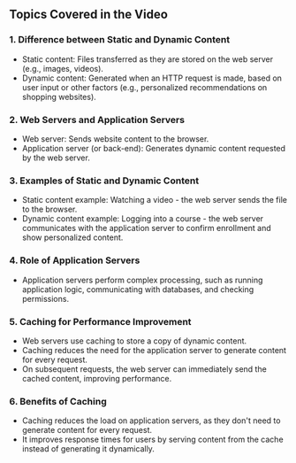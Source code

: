 ## Topics Covered in the Video

### 1. Difference between Static and Dynamic Content
- Static content: Files transferred as they are stored on the web server (e.g., images, videos).
- Dynamic content: Generated when an HTTP request is made, based on user input or other factors (e.g., personalized recommendations on shopping websites).

### 2. Web Servers and Application Servers
- Web server: Sends website content to the browser.
- Application server (or back-end): Generates dynamic content requested by the web server.

### 3. Examples of Static and Dynamic Content
- Static content example: Watching a video - the web server sends the file to the browser.
- Dynamic content example: Logging into a course - the web server communicates with the application server to confirm enrollment and show personalized content.

### 4. Role of Application Servers
- Application servers perform complex processing, such as running application logic, communicating with databases, and checking permissions.

### 5. Caching for Performance Improvement
- Web servers use caching to store a copy of dynamic content.
- Caching reduces the need for the application server to generate content for every request.
- On subsequent requests, the web server can immediately send the cached content, improving performance.

### 6. Benefits of Caching
- Caching reduces the load on application servers, as they don't need to generate content for every request.
- It improves response times for users by serving content from the cache instead of generating it dynamically.
